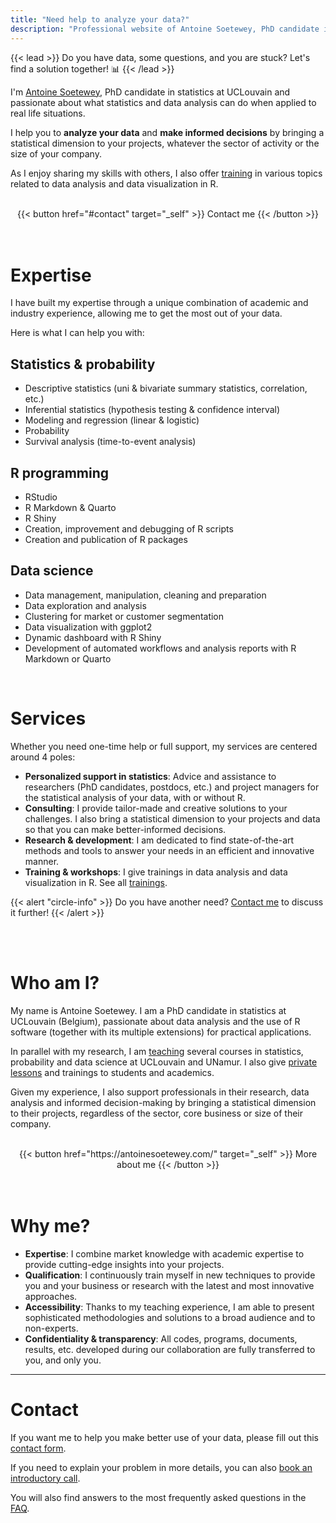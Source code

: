 ```yaml
---
title: "Need help to analyze your data?"
description: "Professional website of Antoine Soetewey, PhD candidate in statistics at UCLouvain"
---
```


{{< lead >}}
Do you have data, some questions, and you are stuck? Let's find a solution together! :bar_chart:
{{< /lead >}}

I'm [Antoine Soetewey](https://antoinesoetewey.com/), PhD candidate in statistics at UCLouvain and passionate about what statistics and data analysis can do when applied to real life situations.

I help you to **analyze your data** and **make informed decisions** by bringing a statistical dimension to your projects, whatever the sector of activity or the size of your company.

As I enjoy sharing my skills with others, I also offer [training](/trainings/) in various topics related to data analysis and data visualization in R.

<br>

<center>
{{< button href="#contact" target="_self" >}}
Contact me
{{< /button >}}
</center>

<br>
<br>

# Expertise

I have built my expertise through a unique combination of academic and industry experience, allowing me to get the most out of your data.

Here is what I can help you with:

## Statistics & probability

- Descriptive statistics (uni & bivariate summary statistics, correlation, etc.)
- Inferential statistics (hypothesis testing & confidence interval)
- Modeling and regression (linear & logistic)
- Probability
- Survival analysis (time-to-event analysis)

## R programming

- RStudio
- R Markdown & Quarto
- R Shiny
- Creation, improvement and debugging of R scripts
- Creation and publication of R packages

## Data science

- Data management, manipulation, cleaning and preparation
- Data exploration and analysis
- Clustering for market or customer segmentation
- Data visualization with ggplot2
- Dynamic dashboard with R Shiny
- Development of automated workflows and analysis reports with R Markdown or Quarto

<br>

# Services

Whether you need one-time help or full support, my services are centered around 4 poles:

- **Personalized support in statistics**: Advice and assistance to researchers (PhD candidates, postdocs, etc.) and project managers for the statistical analysis of your data, with or without R.
- **Consulting**: I provide tailor-made and creative solutions to your challenges. I also bring a statistical dimension to your projects and data so that you can make better-informed decisions.
- **Research & development**: I am dedicated to find state-of-the-art methods and tools to answer your needs in an efficient and innovative manner.
- **Training & workshops**: I give trainings in data analysis and data visualization in R. See all [trainings](/trainings/).
    
{{< alert "circle-info" >}}
Do you have another need? [Contact me](/#contact) to discuss it further!
{{< /alert >}}

<br>
<br>

# Who am I?

My name is Antoine Soetewey. I am a PhD candidate in statistics at UCLouvain (Belgium), passionate about data analysis and the use of R software (together with its multiple extensions) for practical applications.

In parallel with my research, I am [teaching](https://antoinesoetewey.com/teaching/) several courses in statistics, probability and data science at UCLouvain and UNamur. I also give [private lessons](https://easystat.be/) and trainings to students and academics.

Given my experience, I also support professionals in their research, data analysis and informed decision-making by bringing a statistical dimension to their projects, regardless of the sector, core business or size of their company.

<br>

<center>
{{< button href="https://antoinesoetewey.com/" target="_self" >}}
More about me
{{< /button >}}
</center>

<br>
<br>

# Why me?

- **Expertise**: I combine market knowledge with academic expertise to provide cutting-edge insights into your projects.
- **Qualification**: I continuously train myself in new techniques to provide you and your business or research with the latest and most innovative approaches.
- **Accessibility**: Thanks to my teaching experience, I am able to present sophisticated methodologies and solutions to a broad audience and to non-experts.
- **Confidentiality & transparency**: All codes, programs, documents, results, etc. developed during our collaboration are fully transferred to you, and only you.

<!---
<br>
<br>

# Clients

<p align="center">
<img src="/./_index_files/logos-clients-datanalyze.jpeg" alt="logos-clients-datanalyze" width="80%"/>
</p>
<br>
-->

---

# Contact

If you want me to help you make better use of your data, please fill out this [contact form](https://airtable.com/appB9dF1RZeEgOXM2/paggfTvbWXErQKlKb/form).

If you need to explain your problem in more details, you can also [book an introductory call](https://calendly.com/antoinesoetewey/30min).

You will also find answers to the most frequently asked questions in the [FAQ](/faq/).
